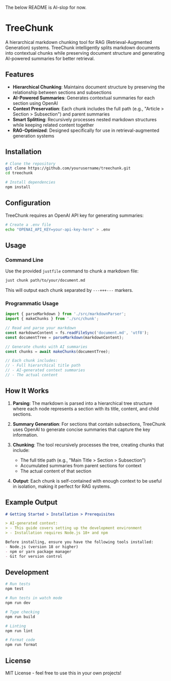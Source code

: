 The below README is AI-slop for now.

# TreeChunk

A hierarchical markdown chunking tool for RAG (Retrieval-Augmented Generation) systems. TreeChunk intelligently splits markdown documents into contextual chunks while preserving document structure and generating AI-powered summaries for better retrieval.

## Features

- **Hierarchical Chunking**: Maintains document structure by preserving the relationship between sections and subsections
- **AI-Powered Summaries**: Generates contextual summaries for each section using OpenAI
- **Context Preservation**: Each chunk includes the full path (e.g., "Article > Section > Subsection") and parent summaries
- **Smart Splitting**: Recursively processes nested markdown structures while keeping related content together
- **RAG-Optimized**: Designed specifically for use in retrieval-augmented generation systems

## Installation

```bash
# Clone the repository
git clone https://github.com/yourusername/treechunk.git
cd treechunk

# Install dependencies
npm install
```

## Configuration

TreeChunk requires an OpenAI API key for generating summaries:

```bash
# Create a .env file
echo "OPENAI_API_KEY=your-api-key-here" > .env
```

## Usage

### Command Line

Use the provided `justfile` command to chunk a markdown file:

```bash
just chunk path/to/your/document.md
```

This will output each chunk separated by `---+++---` markers.

### Programmatic Usage

```typescript
import { parseMarkdown } from './src/markdownParser';
import { makeChunks } from './src/chunk';

// Read and parse your markdown
const markdownContent = fs.readFileSync('document.md', 'utf8');
const documentTree = parseMarkdown(markdownContent);

// Generate chunks with AI summaries
const chunks = await makeChunks(documentTree);

// Each chunk includes:
// - Full hierarchical title path
// - AI-generated context summaries
// - The actual content
```

## How It Works

1. **Parsing**: The markdown is parsed into a hierarchical tree structure where each node represents a section with its title, content, and child sections.

2. **Summary Generation**: For sections that contain subsections, TreeChunk uses OpenAI to generate concise summaries that capture the key information.

3. **Chunking**: The tool recursively processes the tree, creating chunks that include:
   - The full title path (e.g., "Main Title > Section > Subsection")
   - Accumulated summaries from parent sections for context
   - The actual content of that section

4. **Output**: Each chunk is self-contained with enough context to be useful in isolation, making it perfect for RAG systems.

## Example Output

```markdown
# Getting Started > Installation > Prerequisites

> AI-generated context:
> - This guide covers setting up the development environment
> - Installation requires Node.js 18+ and npm

Before installing, ensure you have the following tools installed:
- Node.js (version 18 or higher)
- npm or yarn package manager
- Git for version control
```

## Development

```bash
# Run tests
npm test

# Run tests in watch mode
npm run dev

# Type checking
npm run build

# Linting
npm run lint

# Format code
npm run format
```

## License

MIT License - feel free to use this in your own projects!